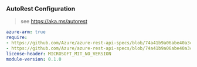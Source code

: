### AutoRest Configuration

> see https://aka.ms/autorest

``` yaml
azure-arm: true
require:
- https://github.com/Azure/azure-rest-api-specs/blob/74a41b9a06abe40a3c083f61ca1f47a2e3178951/specification/cost-management/resource-manager/readme.md
- https://github.com/Azure/azure-rest-api-specs/blob/74a41b9a06abe40a3c083f61ca1f47a2e3178951/specification/cost-management/resource-manager/readme.go.md
license-header: MICROSOFT_MIT_NO_VERSION
module-version: 0.1.0
```